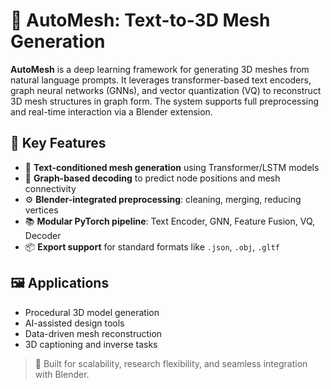 # 🧠 AutoMesh: Text-to-3D Mesh Generation

**AutoMesh** is a deep learning framework for generating 3D meshes from natural language prompts. It leverages transformer-based text encoders, graph neural networks (GNNs), and vector quantization (VQ) to reconstruct 3D mesh structures in graph form. The system supports full preprocessing and real-time interaction via a Blender extension.

## 🔧 Key Features

- 🧾 **Text-conditioned mesh generation** using Transformer/LSTM models
- 🔁 **Graph-based decoding** to predict node positions and mesh connectivity
- ⚙️ **Blender-integrated preprocessing**: cleaning, merging, reducing vertices
- 📚 **Modular PyTorch pipeline**: Text Encoder, GNN, Feature Fusion, VQ, Decoder
- 📦 **Export support** for standard formats like `.json`, `.obj`, `.gltf`

## 🖼️ Applications

- Procedural 3D model generation
- AI-assisted design tools
- Data-driven mesh reconstruction
- 3D captioning and inverse tasks

> 🚀 Built for scalability, research flexibility, and seamless integration with Blender.

